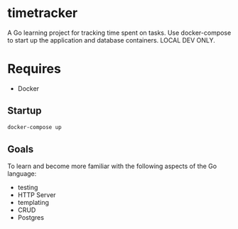 # timetracker
A Go learning project for tracking time spent on tasks.  Use docker-compose to start up the application and database containers.  LOCAL DEV ONLY.

# Requires
* Docker

## Startup
```bash
docker-compose up
```


## Goals
To learn and become more familiar with the following aspects of the Go language:
* testing
* HTTP Server
* templating
* CRUD
* Postgres


